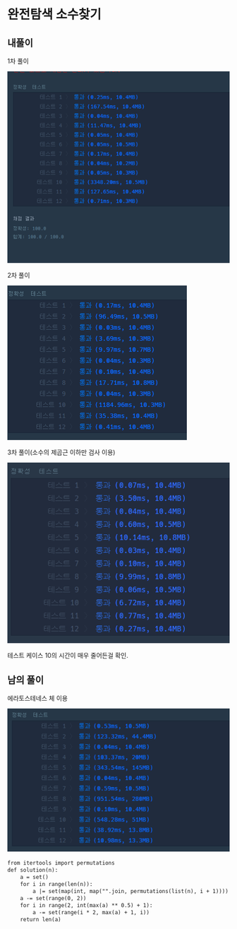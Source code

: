 # 완전탐색 소수찾기

## 내풀이

1차 풀이

![image-20210807223135373](image-20210807223135373.png)



2차 풀이

![image-20210807223234527](image-20210807223234527.png)



3차 풀이(소수의 제곱근 이하만 검사 이용)

![image-20210810232515930](image-20210810232515930.png)



테스트 케이스 10의 시간이 매우 줄어든걸 확인.



## 남의 풀이

에라토스테네스 체 이용

![image-20210807223437277](image-20210807223437277.png)

```
from itertools import permutations
def solution(n):
    a = set()
    for i in range(len(n)):
        a |= set(map(int, map("".join, permutations(list(n), i + 1))))
    a -= set(range(0, 2))
    for i in range(2, int(max(a) ** 0.5) + 1):
        a -= set(range(i * 2, max(a) + 1, i))
    return len(a)
```

